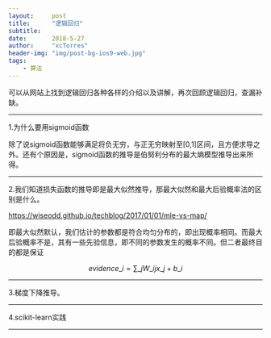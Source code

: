 ```yaml
---
layout:     post
title:      "逻辑回归"
subtitle:   
date:       2018-5-27 
author:     "xcTorres"
header-img: "img/post-bg-ios9-web.jpg"
tags:
    - 算法
---
```


<script type="text/javascript" src="http://cdn.mathjax.org/mathjax/latest/MathJax.js?config=default"></script>

可以从网站上找到逻辑回归各种各样的介绍以及讲解，再次回顾逻辑回归，查漏补缺。



---
1.为什么要用sigmoid函数

除了说sigmoid函数能够满足将负无穷，与正无穷映射至[0,1]区间，且方便求导之外。还有个原因是，sigmoid函数的推导是伯努利分布的最大熵模型推导出来所得。

---
2.我们知道损失函数的推导即是最大似然推导，那最大似然和最大后验概率法的区别是什么。

https://wiseodd.github.io/techblog/2017/01/01/mle-vs-map/

即最大似然默认，我们估计的参数都是符合均匀分布的，即出现概率相同。而最大后验概率不是，其有一些先验信息，即不同的参数发生的概率不同。但二者最终目的都是保证

$$ evidence\_{i}=\sum\_{j}W\_{ij}x\_{j}+b\_{i} $$



---
3.梯度下降推导。






---
4.scikit-learn实践

---